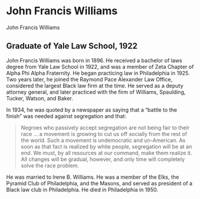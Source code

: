 # John Francis Williams
John Francis Williams
## Graduate of Yale Law School, 1922
John Francis Williams was born in 1896. He received a bachelor of laws degree from Yale Law School in 1922, and was a member of Zeta Chapter of Alpha Phi Alpha Fraternity. He began practicing law in Philadelphia in 1925. Two years later, he joined the Raymond Pace Alexander Law Office, considered the largest Black law firm at the time. He served as a deputy attorney general, and later practiced with the firm of Williams, Spaulding, Tucker, Watson, and Baker. 

In 1934, he was quoted by a newspaper as saying that a “battle to the finish” was needed against segregation and that: 
>Negroes who passively accept segregation are not being fair to their race … a movement is growing to cut us off socially from the rest of the world. Such a movement is undemocratic and un-American. As soon as that fact is realized by white people, segregation will be at an end. We must, by all resources at our command, make them realize it. All changes will be gradual, however, and only time will completely solve the race problem.

He was married to Irene B. Williams. He was a member of the Elks, the Pyramid Club of Philadelphia, and the Masons, and served as president of a Black law club in Philadelphia. He died in Philadelphia in 1950.
